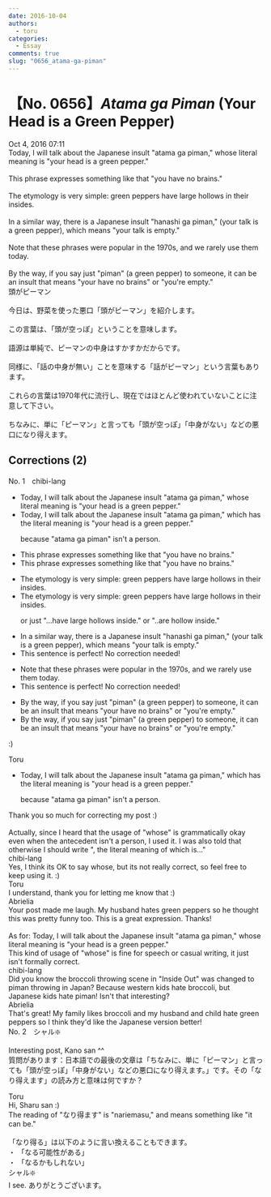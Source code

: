 ```yaml
---
date: 2016-10-04
authors:
  - toru
categories:
  - Essay
comments: true
slug: "0656_atama-ga-piman"
---
```


# 【No. 0656】<strong><em>Atama ga Piman</em></strong> (Your Head is a Green Pepper)
<div class="date">Oct 4, 2016 07:11</div>
<div id="post"><div id="body_show_ori">
Today, I will talk about the Japanese insult "atama ga piman," whose literal meaning is "your head is a green pepper."<br/><br/>This phrase expresses something like that "you have no brains."<br/><br/>The etymology is very simple: green peppers have large hollows in their insides.<br/><br/>In a similar way, there is a Japanese insult "hanashi ga piman," (your talk is a green pepper), which means "your talk is empty."<br/><br/>Note that these phrases were popular in the 1970s, and we rarely use them today.<br/><br/>By the way, if you say just "piman" (a green pepper) to someone, it can be an insult that means "your have no brains" or "you're empty."
</div></div>

<!-- more -->

<div id="post_ja"><div id="body_show_mo">
頭がピーマン<br/><br/>今日は、野菜を使った悪口「頭がピーマン」を紹介します。<br/><br/>この言葉は、「頭が空っぽ」ということを意味します。<br/><br/>語源は単純で、ピーマンの中身はすかすかだからです。<br/><br/>同様に、「話の中身が無い」ことを意味する「話がピーマン」という言葉もあります。<br/><br/>これらの言葉は1970年代に流行し、現在ではほとんど使われていないことに注意して下さい。<br/><br/>ちなみに、単に「ピーマン」と言っても「頭が空っぽ」「中身がない」などの悪口になり得えます。
</div></div>

## Corrections (2)
<div id="block"><div class="first_name"> No. 1　<span class="just_name">chibi-lang</span></div><div id="block2">
<ul class="correction_field">
<li class="incorrect">Today, I will talk about the Japanese insult "atama ga piman," whose literal meaning is "your head is a green pepper."</li>
<li class="corrected correct">
Today, I will talk about the Japanese insult "atama ga piman," <span class="f_red">which has the</span> literal meaning is "your head is a green pepper."
<p class="correction_comment">because "atama ga piman" isn't a person.</p>
</li>
</ul>
<ul class="correction_field">
<li class="incorrect">This phrase expresses something like that "you have no brains."</li>
<li class="corrected correct">
This phrase expresses something like <span class="sline">that</span> "you have no brains."
</li>
</ul>
<ul class="correction_field">
<li class="incorrect">The etymology is very simple: green peppers have large hollows in their insides.</li>
<li class="corrected correct">
The etymology is very simple: green peppers have large hollows in their insides.
<p class="correction_comment">or just "...have large hollows inside."  or "..are hollow inside."</p>
</li>
</ul>
<ul class="correction_field">
<li class="incorrect">In a similar way, there is a Japanese insult "hanashi ga piman," (your talk is a green pepper), which means "your talk is empty."</li>
<li class="corrected perfect">This sentence is perfect! No correction needed!</li>
</ul>
<ul class="correction_field">
<li class="incorrect">Note that these phrases were popular in the 1970s, and we rarely use them today.</li>
<li class="corrected perfect">This sentence is perfect! No correction needed!</li>
</ul>
<ul class="correction_field">
<li class="incorrect">By the way, if you say just "piman" (a green pepper) to someone, it can be an insult that means "your have no brains" or "you're empty."</li>
<li class="corrected correct">
By the way, if you say just "piman" (<span class="sline">a</span> green pepper) to someone, it can be an insult that means "your have no brains" or "you're empty."
</li>
</ul>
<p class="comment_small">
 :)
</p>

</div><div class="name"><span class="just_name">Toru</span><br><div class="quote_field"><ul class="correction_field">
<li class="corrected correct">
Today, I will talk about the Japanese insult "atama ga piman," <span class="f_red">which has the</span> literal meaning is "your head is a green pepper."
<p class="correction_comment">
because "atama ga piman" isn't a person.
</p>
</li>
</ul></div>
Thank you so much for correcting my post :)<br/><br/>Actually, since I heard that the usage of "whose" is grammatically okay even when the antecedent isn't a person, I used it. I was also told that otherwise I should write ", the literal meaning of which is..."
</div>
<div class="name"><span class="just_name">chibi-lang</span><br>
Yes, I think its OK to say whose, but its not really correct, so feel free to keep using it. :)
</div>
<div class="name"><span class="just_name">Toru</span><br>
I understand, thank you for letting me know that :)
</div>
<div class="name"><span class="just_name">Abrielia</span><br>
Your post made me laugh. My husband hates green peppers so he thought this was pretty funny too.  This is a great expression.  Thanks! <br/><br/>As for:  Today, I will talk about the Japanese insult "atama ga piman," whose literal meaning is "your head is a green pepper."<br/>This kind of usage of "whose" is fine for speech or casual writing, it just isn't formally correct.  
</div>
<div class="name"><span class="just_name">chibi-lang</span><br>
Did you know the broccoli throwing scene in "Inside Out" was changed to piman throwing in Japan? Because western kids hate broccoli, but Japanese kids hate piman! Isn't that interesting?
</div>
<div class="name"><span class="just_name">Abrielia</span><br>
That's great!  My family likes broccoli and my husband and child hate green peppers so I think they'd like the Japanese version better!
</div>
</div>
<div id="block"><div class="first_name"> No. 2　<span class="just_name">シャル❇️</span></div><div id="block2">
<p class="comment_small">
 Interesting post, Kano san ^^
 <br/>
 質問があります：日本語での最後の文章は「ちなみに、単に「ピーマン」と言っても「頭が空っぽ」「中身がない」などの悪口になり得えます。」です。その「なり得えます」の読み方と意味は何ですか？
</p>

</div><div class="name"><span class="just_name">Toru</span><br>
Hi, Sharu san :)<br/>The reading of "なり得ます" is "nariemasu," and means something like "it can be."<br/><br/>「なり得る」は以下のように言い換えることもできます。<br/>・ 「なる可能性がある」<br/>・ 「なるかもしれない」
</div>
<div class="name"><span class="just_name">シャル❇️</span><br>
I see. ありがとうございます。
</div>
</div>
